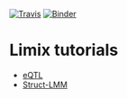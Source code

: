 [![Travis](https://img.shields.io/travis/com/limix/limix-tutorials.svg)](https://travis-ci.com/limix/limix-tutorials) [![Binder](https://mybinder.org/badge_logo.svg)](https://mybinder.org/v2/gh/limix/limix-tutorials/master)

# Limix tutorials

- [eQTL](https://mybinder.org/v2/gh/limix/limix-tutorials/master?filepath=eQTL.ipynb)
- [Struct-LMM](https://mybinder.org/v2/gh/limix/limix-tutorials/master?filepath=struct-lmm.ipynb)